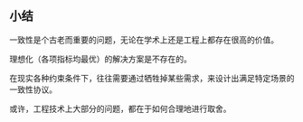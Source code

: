 ## 小结

一致性是个古老而重要的问题，无论在学术上还是工程上都存在很高的价值。

理想化（各项指标均最优）的解决方案是不存在的。

在现实各种约束条件下，往往需要通过牺牲掉某些需求，来设计出满足特定场景的一致性协议。

或许，工程技术上大部分的问题，都在于如何合理地进行取舍。